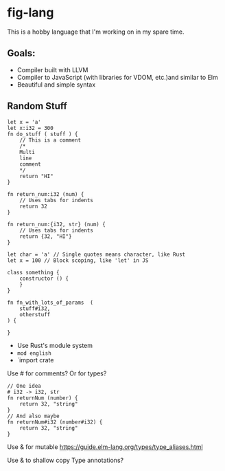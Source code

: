 # fig-lang

This is a hobby language that I'm working on in my spare time.

## Goals:
- Compiler built with LLVM
- Compiler to JavaScript (with libraries for VDOM, etc.)and similar to Elm
- Beautiful and simple syntax

## Random Stuff

```
let x = 'a'
let x:i32 = 300
fn do_stuff ( stuff ) {
	// This is a comment
	/*
	Multi
	line
	comment
	*/
	return "HI"
}

fn return_num:i32 (num) {
	// Uses tabs for indents
	return 32
}

fn return_num:{i32, str} (num) {
	// Uses tabs for indents
	return {32, "HI"}
}

let char = 'a' // Single quotes means character, like Rust
let x = 100 // Block scoping, like 'let' in JS

class something {
	constructor () {
	}
}

fn fn_with_lots_of_params  (
	stuff#i32,
	otherstuff
) {

}
```

- Use Rust's module system
- `mod english`
- `import crate 

Use # for comments? Or for types?

```
// One idea
# i32 -> i32, str
fn returnNum (number) {
    return 32, "string"
}
// And also maybe
fn returnNum#i32 (number#i32) {
    return 32, "string"
}
```

Use & for mutable
https://guide.elm-lang.org/types/type_aliases.html

Use & to shallow copy
Type annotations?

